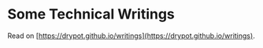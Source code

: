 # Some Technical Writings

Read on [https://drypot.github.io/writings](https://drypot.github.io/writings).
